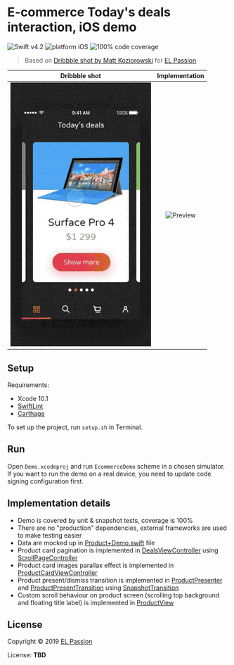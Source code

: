# E-commerce Today's deals interaction, iOS demo

![Swift v4.2](https://img.shields.io/badge/swift-v4.2-orange.svg)
![platform iOS](https://img.shields.io/badge/platform-iOS-blue.svg)
![100% code coverage](https://img.shields.io/badge/covergage-100%25-success.svg)

> Based on [Dribbble shot by Matt Koziorowski](https://dribbble.com/shots/3116611-E-commerce-Today-s-deals-interaction) for [EL Passion](https://www.elpassion.com)

|Dribbble shot|Implementation|
|:-:|:-:|
|[![Shot](shot.gif)](https://dribbble.com/shots/3116611-E-commerce-Today-s-deals-interaction)|![Preview](preview.gif)|

## Setup

Requirements: 

- Xcode 10.1
- [SwiftLint](https://github.com/realm/SwiftLint)
- [Carthage](https://github.com/Carthage/Carthage)

To set up the project, run `setup.sh` in Terminal.

## Run

Open `Demo.xcodeproj` and run `EcommerceDemo` scheme in a chosen simulator. If you want to run the demo on a real device, you need to update code signing configuration first.

## Implementation details

- Demo is covered by unit & snapshot tests, coverage is 100%
- There are no "production" dependencies, external frameworks are used to make testing easier
- Data are mocked up in [Product+Demo.swift](EcommerceDemo/Models/Product+Demo.swift) file
- Product card pagination is implemented in [DealsViewController](EcommerceDemo/Components/Deals/DealsViewController.swift) using [ScrollPageController](EcommerceDemo/Components/ScrollPage/ScrollPageController.swift)
- Product card images parallax effect is implemented in [ProductCardViewController](EcommerceDemo/Components/ProductCard/ProductCardViewController.swift)
- Product present/dismiss transition is implemented in [ProductPresenter](EcommerceDemo/Components/Product/ProductPresenter.swift) and  [ProductPresentTransition](EcommerceDemo/Components/Product/ProductPresentTransition.swift) using [SnapshotTransition](EcommerceDemo/Components/SnapshotTransition/SnapshotTransition.swift)
- Custom scroll behaviour on product screen (scrolling top background and floating title label) is implemented in [ProductView](EcommerceDemo/Components/Product/ProductView.swift)

## License

Copyright © 2019 [EL Passion](https://www.elpassion.com)

License: **TBD**
